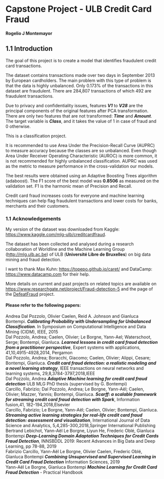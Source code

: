 # Capstone Project - ULB Credit Card Fraud
#### Rogelio J Montemayor
## 1.1 Introduction

The goal of this project is to create a model that identifies fraudulent credit card transactions.

The dataset contains transactions made over two days in September 2013 by European cardholders. The main problem with this type of problem is that the data is highly unbalanced. Only 0.173% of the transactions in this dataset are fraudulent. There are 284,807 transactions of which 492 are fraudulent transactions. 

Due to privacy and confidentiality issues, features **_V1_** to **_V28_** are the principal components of the original features after PCA transformation. There are only two features that are not transformed: **_Time_** and **_Amount_**. The target variable is **_Class_**, and it takes the value of 1 in case of fraud and 0 otherwise. 

This is a classification project. 

It is recommended to use Area Under the Precision-Recall Curve (AUPRC) to measure accuracy because the classes are so unbalanced. Even though Area Under Receiver Operating Characteristic (AUROC) is more common, it is not recommended for highly unbalanced classification. AUPRC was used as the metric to measure performance in the cross-validation our models.

The best results were obtained using an Adaptive Boosting Trees algorithm (adaboost). The F1 score of the best model was **0.8506** as measured on the validation set. F1 is the harmonic mean of Precision and Recall.

Credit card fraud increases costs for everyone and machine learning techniques can help flag fraudulent transactions and lower costs for banks, merchants and their customers.

### 1.1 Acknowledgements

My version of the dataset was downloaded from Kaggle: https://www.kaggle.com/mlg-ulb/creditcardfraud.

The dataset has been collected and analysed during a research collaboration of Worldline and the Machine Learning Group (http://mlg.ulb.ac.be) of ULB (**Université Libre de Bruxelles**) on big data mining and fraud detection.

I want to thank Max Kuhn: https://topepo.github.io/caret/ and DataCamp: https://www.datacamp.com for their help.

More details on current and past projects on related topics are available on https://www.researchgate.net/project/Fraud-detection-5 and the page of the [DefeatFraud](https://mlg.ulb.ac.be/wordpress/portfolio_page/defeatfraud-assessment-and-validation-of-deep-feature-engineering-and-learning-solutions-for-fraud-detection/) project. 
#### Please refer to the following papers:
Andrea Dal Pozzolo, Olivier Caelen, Reid A. Johnson and Gianluca Bontempi. **_Calibrating Probability with Undersampling for Unbalanced Classification_**. In Symposium on Computational Intelligence and Data Mining (CIDM), IEEE, 2015  
Dal Pozzolo, Andrea; Caelen, Olivier; Le Borgne, Yann-Ael; Waterschoot, Serge; Bontempi, Gianluca. **_Learned lessons in credit card fraud detection from a practitioner perspective_**, Expert systems with applications, 41,10,4915-4928,2014, Pergamon  
Dal Pozzolo, Andrea; Boracchi, Giacomo; Caelen, Olivier; Alippi, Cesare; Bontempi, Gianluca. **_Credit card fraud detection: a realistic modeling and a novel learning strategy_**, IEEE transactions on neural networks and learning systems, 29,8,3784-3797,2018,IEEE  
Dal Pozzolo, Andrea **_Adaptive Machine learning for credit card fraud detection_** ULB MLG PhD thesis (supervised by G. Bontempi)  
Carcillo, Fabrizio; Dal Pozzolo, Andrea; Le Borgne, Yann-Aël; Caelen, Olivier; Mazzer, Yannis; Bontempi, Gianluca. **_Scarff: a scalable framework for streaming credit card fraud detection with Spark_**, Information fusion,41, 182-194,2018,Elsevier  
Carcillo, Fabrizio; Le Borgne, Yann-Aël; Caelen, Olivier; Bontempi, Gianluca. **_Streaming active learning strategies for real-life credit card fraud detection: assessment and visualization_**, International Journal of Data Science and Analytics, 5,4,285-300,2018,Springer International Publishing  
Bertrand Lebichot, Yann-Aël Le Borgne, Liyun He, Frederic Oblé, Gianluca Bontempi **_Deep-Learning Domain Adaptation Techniques for Credit Cards Fraud Detection_**, INNSBDDL 2019: Recent Advances in Big Data and Deep Learning, pp 78-88, 2019  
Fabrizio Carcillo, Yann-Aël Le Borgne, Olivier Caelen, Frederic Oblé, Gianluca Bontempi **_Combining Unsupervised and Supervised Learning in Credit Card Fraud Detection_** Information Sciences, 2019  
Yann-Aël Le Borgne, Gianluca Bontempi **_Machine Learning for Credit Card Fraud Detection_** - Practical Handbook